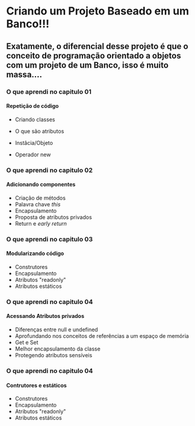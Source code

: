 

# Criando um Projeto Baseado em um Banco!!!

## Exatamente, o diferencial desse projeto é que o conceito de programação orientado a objetos com um projeto de um Banco, isso é muito massa.... 



### O que aprendi no capitulo 01 

 ####  Repetição de código 

- Criando classes

- O que são atributos

- Instâcia/Objeto

- Operador new

  

### O que aprendi no capitulo 02 

 ####  Adicionando componentes

- Criação de métodos
- Palavra chave *this*
- Encapsulamento
- Proposta de atributos privados
- Return e *early return*

###  O que aprendi no capitulo  03 

  ####  Modularizando  código

- Construtores
- Encapsulamento
- Atributos "readonly"
- Atributos estáticos

### O que aprendi no capitulo  04 

  ####  Acessando Atributos privados 

- Diferenças entre null e undefined
- Aprofundando nos conceitos de referências a um espaço de memória
- Get e Set
- Melhor encapsulamento da classe
- Protegendo atributos sensíveis



###  O que aprendi no capitulo  04 

 ####  Contrutores e estáticos

- Construtores
- Encapsulamento
- Atributos "readonly"
- Atributos estáticos